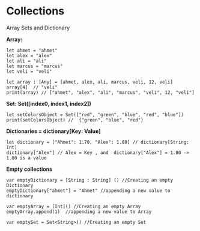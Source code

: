 # Collections
Array Sets and Dictionary 


**Array:**

```
let ahmet = "ahmet"
let alex = "alex"
let ali = "ali"
let marcus = "marcus"
let veli = "veli"

let array : [Any] = [ahmet, alex, ali, marcus, veli, 12, veli]
array[4]  // "veli"
print(array) // ["ahmet", "alex", "ali", "marcus", "veli", 12, "veli"]
```
 

**Set: Set([index0, index1, index2])**
```
let setColorsObject = Set(["red", "green", "blue", "red", "blue"])
print(setColorsObject) //  {"green", "blue", "red"}
```

**Dictionaries = dictionary[Key: Value]**
```
let dictionary = ["Ahmet": 1.70, "Alex": 1.80] // dictionary[String: Int]
dictionary["Alex"] // Alex = Key , and  dictionary["Alex"] = 1.80 -> 1.80 is a value
```

**Empty collections**
```
var emptyDictionary = [String : String] () //Creating an empty Dictionary
emptyDictionary["ahmet"] = "Ahmet" //appending a new value to dictionary

var emptyArray = [Int]() //Creating an empty Array
emptyArray.append(1)  //appending a new value to Array

var emptySet = Set<String>() //Creating an empty Set
```
